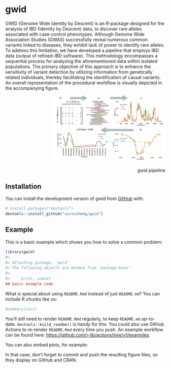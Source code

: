
<!-- README.md is generated from README.Rmd. Please edit that file -->

# gwid

<!-- badges: start -->
<!-- badges: end -->

GWID (Genome Wide Identity by Descent) is an R-package designed for the
analysis of IBD (Identity by Descent) data, to discover rare alleles
associated with case-control phenotypes. Although Genome Wide
Association Studies (GWAS) successfully reveal numerous common variants
linked to diseases, they exhibit lack of power to identify rare alleles.
To address this limitation, we have developed a pipeline that employs
IBD data (output of refined-IBD software). This methodology encompasses
a sequential process for analyzing the aforementioned data within
isolated populations. The primary objective of this approach is to
enhance the sensitivity of variant detection by utilizing information
from genetically related individuals, thereby facilitating the
identification of causal variants. An overall representation of the
procedural workflow is visually depicted in the accompanying figure.

<div class="figure" style="text-align: right">

<img src="./inst/Figures/final-copy-arrow.png" alt="gwid pipeline" width="70%" />
<p class="caption">
gwid pipeline
</p>

</div>

## Installation

You can install the development version of gwid from
[GitHub](https://github.com/) with:

``` r
# install.packages("devtools")
devtools::install_github("soroushmdg/gwid")
```

## Example

This is a basic example which shows you how to solve a common problem:

``` r
library(gwid)
#> 
#> Attaching package: 'gwid'
#> The following objects are masked from 'package:base':
#> 
#>     print, subset
## basic example code
```

What is special about using `README.Rmd` instead of just `README.md`?
You can include R chunks like so:

``` r
#summary(cars)
```

You’ll still need to render `README.Rmd` regularly, to keep `README.md`
up-to-date. `devtools::build_readme()` is handy for this. You could also
use GitHub Actions to re-render `README.Rmd` every time you push. An
example workflow can be found here:
<https://github.com/r-lib/actions/tree/v1/examples>.

You can also embed plots, for example:

In that case, don’t forget to commit and push the resulting figure
files, so they display on GitHub and CRAN.

